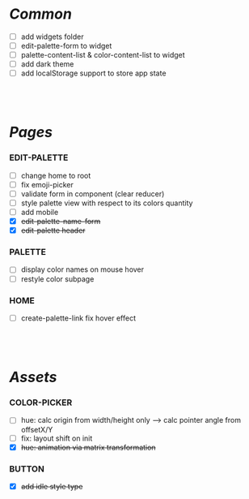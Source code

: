 ***Common***
============

- [ ] add widgets folder
- [ ] edit-palette-form to widget
- [ ] palette-content-list & color-content-list to widget
- [ ] add dark theme
- [ ] add localStorage support to store app state
` `  
` `  
` `  
` `  

***Pages***
===========

### EDIT-PALETTE
- [ ] change home to root
- [ ] fix emoji-picker
- [ ] validate form in component (clear reducer)
- [ ] style palette view with respect to its colors quantity
- [ ] add mobile
- [x] ~~edit-palette-name-form~~
- [x] ~~edit-palette header~~

### PALETTE
- [ ] display color names on mouse hover
- [ ] restyle color subpage

### HOME
- [ ] create-palette-link fix hover effect
` `  
` `  
` `  
` `  

***Assets***
============

### COLOR-PICKER
- [ ] hue: calc origin from width/height only —> calc pointer angle from offsetX/Y
- [ ] fix: layout shift on init
- [x] ~~hue: animation via matrix transformation~~

### BUTTON
- [x] ~~add idle style type~~